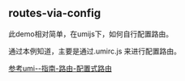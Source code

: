 ## routes-via-config
此demo相对简单，在umijs下，如何自行配置路由。

通过本例知道，主要是通过.umirc.js 来进行配置路由。

[参考umi--指南-路由-配置式路由](https://umijs.org/zh/guide/router.html#%E9%85%8D%E7%BD%AE%E5%BC%8F%E8%B7%AF%E7%94%B1)